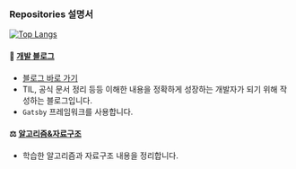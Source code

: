 ### Repositories 설명서
[![Top Langs](https://github-readme-stats.vercel.app/api/top-langs/?username=42KIM)](https://github.com/42KIM/github-readme-stats)


#### 📝 [개발 블로그](https://github.com/42KIM/42KIM.github.io)
+ [블로그 바로 가기](https://42kim.github.io/)
+ TIL, 공식 문서 정리 등등 이해한 내용을 정확하게 성장하는 개발자가 되기 위해 작성하는 블로그입니다.
+ ```Gatsby``` 프레임워크를 사용합니다.

<!-- 
#### 👨‍👧‍👦 [프로젝트 우.꿈.스] (진행중...⏳)
+ '우리가 꿈꾸는 스터디'는 다양한 종류의 스터디를 한 곳에서 모아 보는 스터디 매칭 웹 플랫폼입니다.  
+ 정확하게 이해한 기술만 도입합니다.
+ [sanoopark](https://github.com/sanoopark), [young961027](https://github.com/young961027)과 함께 개발하는 팀 프로젝트입니다.
 -->

#### ⚖ [알고리즘&자료구조](https://github.com/42KIM/algorithm-study)
+ 학습한 알고리즘과 자료구조 내용을 정리합니다.


<!--
**42KIM/42KIM** is a ✨ _special_ ✨ repository because its `README.md` (this file) appears on your GitHub profile.

Here are some ideas to get you started:

- 🔭 I’m currently working on ...
- 🌱 I’m currently learning ...
- 👯 I’m looking to collaborate on ...
- 🤔 I’m looking for help with ...
- 💬 Ask me about ...
- 📫 How to reach me: ...
- 😄 Pronouns: ...
- ⚡ Fun fact: ...
-->
